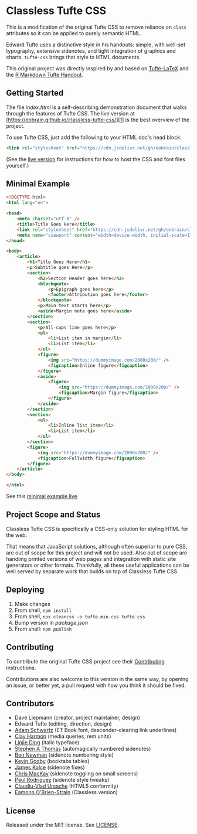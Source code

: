 Classless Tufte CSS
=========
This is a modification of the original Tufte CSS to remove reliance on `class`
attributes so it can be applied to purely semantic HTML.

Edward Tufte uses a distinctive style in his handouts: simple, with well-set
typography, extensive sidenotes, and tight integration of graphics and
charts. `tufte-css` brings that style to HTML documents.

This original project was directly inspired by and
based on [Tufte-LaTeX](https://tufte-latex.github.io/tufte-latex/) and the
[R Markdown Tufte Handout](http://rmarkdown.rstudio.com/examples/tufte-handout.pdf).


Getting Started
-
The file *index.html* is a self-describing demonstration document that walks through
the features of Tufte CSS. The live version at
[https://eobrain.github.io/classless-tufte-css/][1]
is the best overview of the project.


To use Tufte CSS, just add the following to your HTML doc's
head block:

```html
<link rel="stylesheet" href="https://cdn.jsdelivr.net/gh/eobrain/classless-tufte-css@v1.1.0/tufte.min.css"/>
```

(See the [live version][1] for instructions for how to host the CSS and font files yourself.)

Minimal Example
-

```html
<!DOCTYPE html>
<html lang="en">

<head>
    <meta charset="utf-8" />
    <title>Title Goes Here</title>
    <link rel="stylesheet" href="https://cdn.jsdelivr.net/gh/eobrain/classless-tufte-css@v1.1.0/tufte.min.css" />
    <meta name="viewport" content="width=device-width, initial-scale=1">
</head>

<body>
    <article>
        <h1>Title Goes Here</h1>
        <p>Subtitle goes Here</p>
        <section>
            <h2>Section Header goes here</h2>
            <blockquote>
                <p>Epigraph goes here</p>
                <footer>Attribution goes here</footer>
            </blockquote>
            <p>Main text starts here</p>
            <aside>Margin note goes here</aside>
        </section>
        <section>
            <p>All-caps line goes here</p>
            <ul>
                <li>List item in margin</li>
                <li>List item</li>
            </ul>
            <figure>
                <img src="https://dummyimage.com/2000x200/" />
                <figcaption>Inline figure</figcaption>
            </figure>
            <aside>
                <figure>
                    <img src="https://dummyimage.com/2000x200/" />
                    <figcaption>Margin figure</figcaption>
                </figure>
            </aside>
        </section>
        <section>
            <ul>
                <li>Inline list item</li>
                <li>List item</li>
            </ul>
        </section>
        <figure>
            <img src="https://dummyimage.com/2000x200/" />
            <figcaption>Fullwidth figure</figcaption>
        </figure>
    </article>
</body>

</html>
```
See this [minimal example live][3].



Project Scope and Status
-
Classless Tufte CSS is specifically a CSS-only solution for styling HTML for the web.

That means that JavaScript solutions, although often superior to pure CSS, are out of scope for this project and will not be used. Also out of scope are handling printed versions of web pages and integration with static site generators or other formats. Thankfully, all these useful applications can be well served by separate work that builds on top of Classless Tufte CSS.


Deploying
-
1. Make changes
2. From shell, `npm install`
2. From shell, `npx cleancss -o tufte.min.css tufte.css`
3. Bump version in *package.json*
4. From shell: `npm publish`


Contributing
-

To contribute the original Tufte CSS project see their [Contributing][2] instructions.

Contributions are also welcome to this version in the same way, by opening an
issue, or better yet, a pull request with how you think it should be
fixed.

Contributors
-
 - Dave Liepmann (creator, project maintainer, design)
 - Edward Tufte (editing, direction, design)
 - [Adam Schwartz](https://github.com/adamschwartz) (ET Book font, descender-clearing link underlines)
 - [Clay Harmon](https://github.com/edwardtufte/tufte-css/commits/master?author=clayh53) (media queries, rem units)
 - [Linjie Ding](https://github.com/edwardtufte/tufte-css/commits/master?author=pyrocat101) (italic typeface)
 - [Stephen A Thomas](https://github.com/edwardtufte/tufte-css/commits/master?author=sathomas) (automagically numbered sidenotes)
 - [Ben Newman](https://github.com/edwardtufte/tufte-css/pull/9) (sidenote numbering style)
 - [Kevin Godby](https://github.com/edwardtufte/tufte-css/commits/master?author=godbyk) (booktabs tables)
 - [James Kolce](https://github.com/edwardtufte/tufte-css/commits/master?author=jameskolce) (sidenote fixes)
 - [Chris MacKay](https://github.com/crmackay) (sidenote toggling on small screens)
 - [Paul Rodriguez](https://github.com/edwardtufte/tufte-css/commits/master?author=ruricolist)
   (sidenote style tweaks)
 - [Claudiu-Vlad Ursache](https://github.com/edwardtufte/tufte-css/commits/master?author=ursachec) (HTML5 conformity)
 - [Eamonn O'Brien-Strain](https://github.com/eobrain/classless-tufte-css/commits/master?author=eobrain) (Classless version)


License
-
Released under the MIT license. See [LICENSE](https://github.com/edwardtufte/tufte-css/blob/gh-pages/LICENSE).

[1]: https://eobrain.github.io/classless-tufte-css/
[2]: https://github.com/edwardtufte/tufte-css#contributing
[3]: https://eobrain.github.io/classless-tufte-css/minimal-example.html